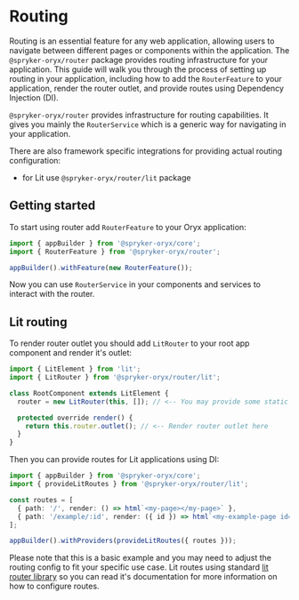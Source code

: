 # Routing

Routing is an essential feature for any web application, allowing users to navigate between different pages or components within the application. The `@spryker-oryx/router` package
provides routing infrastructure for your application.
This guide will walk you through the process of setting up routing in your application, including how to add the `RouterFeature` to your application, render the router outlet, and provide routes using Dependency Injection (DI).

`@spryker-oryx/router` provides infrastructure for routing capabilities. It gives you mainly the `RouterService` which is a generic way for navigating in your application.

There are also framework specific integrations for providing actual routing configuration:

- for Lit use `@spryker-oryx/router/lit` package

## Getting started

To start using router add `RouterFeature` to your Oryx application:

```ts
import { appBuilder } from '@spryker-oryx/core';
import { RouterFeature } from '@spryker-oryx/router';

appBuilder().withFeature(new RouterFeature());
```

Now you can use `RouterService` in your components and services to interact with the router.

## Lit routing

To render router outlet you should add `LitRouter` to your root app component and render it's outlet:

```ts
import { LitElement } from 'lit';
import { LitRouter } from '@spryker-oryx/router/lit';

class RootComponent extends LitElement {
  router = new LitRouter(this, []); // <-- You may provide some static routes here

  protected override render() {
    return this.router.outlet(); // <-- Render router outlet here
  }
}
```

Then you can provide routes for Lit applications using DI:

```ts
import { appBuilder } from '@spryker-oryx/core';
import { provideLitRoutes } from '@spryker-oryx/router/lit';

const routes = [
  { path: '/', render: () => html`<my-page></my-page>` },
  { path: '/example/:id', render: ({ id }) => html`<my-example-page id=${id}></my-example-page>` },
];

appBuilder().withProviders(provideLitRoutes({ routes }));
```

Please note that this is a basic example and you may need to adjust the routing config
to fit your specific use case.
Lit routes using standard [lit router library](https://github.com/lit/lit/tree/main/packages/labs/router#readme) so you can read it's documentation for more information on how to configure routes.

